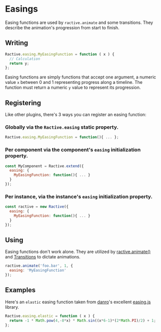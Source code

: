 # Easings

Easing functions are used by `ractive.animate` and some transitions. They describe the animation's progression from start to finish.

## Writing

```js
Ractive.easing.MyEasingFunction = function ( x ) {
  // Calculation
  return y;
};
```

Easing functions are simply functions that accept one argument, a numeric value `x` between 0 and 1 representing progress along a timeline. The function must return a numeric `y` value to represent its progression.

## Registering

Like other plugins, there's 3 ways you can register an easing function:

### Globally via the `Ractive.easing` static property.

```js
Ractive.easing.MyEasingFunction = function(){ ... };
```

### Per component via the component's `easing` initialization property.

```js
const MyComponent = Ractive.extend({
  easing: {
    MyEasingFunction: function(){ ... }
  }
});
```

### Per instance, via the instance's `easing` initialization property.

```js
const ractive = new Ractive({
  easing: {
    MyEasingFunction: function(){ ... }
  }
});
```

## Using

Easing functions don't work alone. They are utilized by [ractive.animate()](../api/instance-methods.md#ractive.animate()) and [Transitions](../extend/transitions.md) to dictate animations.

```js
ractive.animate('foo.bar', 1, {
  easing: 'MyEasingFunction'
});
```

## Examples

Here's an `elastic` easing function taken from [danro](https://github.com/danro)'s excellent [easing.js](https://github.com/danro/easing-js/blob/master/easing.js) library.

```js
Ractive.easing.elastic = function ( x ) {
  return -1 * Math.pow(4,-8*x) * Math.sin((x*6-1)*(2*Math.PI)/2) + 1;
};
```
